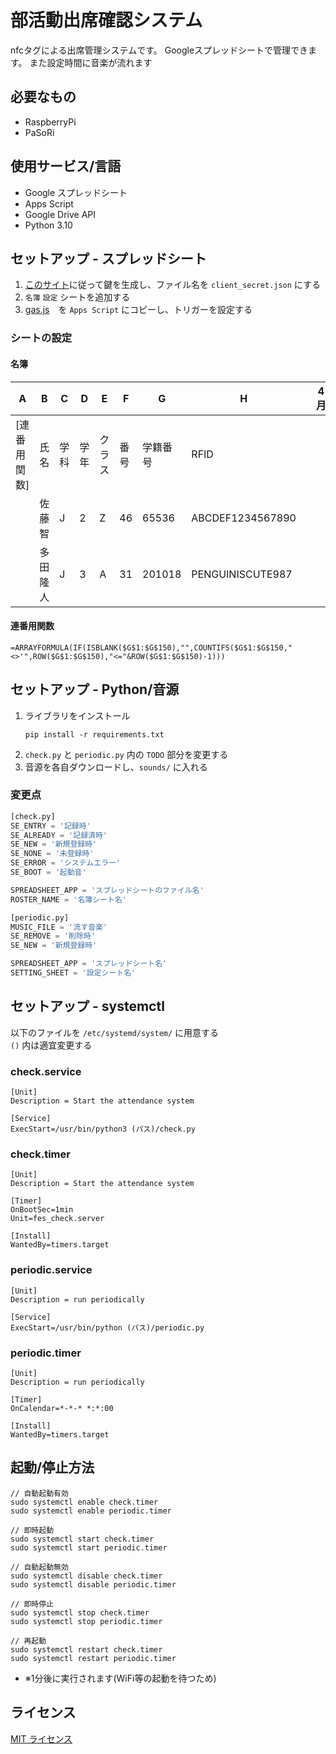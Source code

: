 # 部活動出席確認システム
nfcタグによる出席管理システムです。
Googleスプレッドシートで管理できます。
また設定時間に音楽が流れます

## 必要なもの
- RaspberryPi
- PaSoRi

## 使用サービス/言語
- Google スプレッドシート
- Apps Script
- Google Drive API
- Python 3.10

## セットアップ - スプレッドシート
1. [このサイト](https://www.twilio.com/blog/an-easy-way-to-read-and-write-to-a-google-spreadsheet-in-python-jp)に従って鍵を生成し、ファイル名を `client_secret.json` にする
2.  `名簿` `設定` シートを追加する
3. [gas.js](./gas.js)　を `Apps Script` にコピーし、トリガーを設定する

### シートの設定
#### 名簿
| A          | B        | C   | D   | E     | F    | G      | H                 |   | 4月 | 5月 | ... | 3月 | 計 | | 音楽 |
|------------|----------|-----|-----|-------|------|--------|-------------------|---|-----|----|-----|-----|---|-|------|
| [連番用関数] | 氏名     | 学科 | 学年 | クラス | 番号  | 学籍番号 | RFID             |   |      |    |     |    |   | | 16:50 |
|            | 佐藤 智   | J   | 2   | Z     |  46  | 65536  | ABCDEF1234567890  |   |     |    |      |    |   | | 17:50 |
|            | 多田 隆人 | J   | 3   | A     |  31  | 201018  | PENGUINISCUTE987 |   |      |    |     |     |   | |      |
   

#### 連番用関数
```
=ARRAYFORMULA(IF(ISBLANK($G$1:$G$150),"",COUNTIFS($G$1:$G$150,"<>'",ROW($G$1:$G$150),"<="&ROW($G$1:$G$150)-1)))
```

## セットアップ - Python/音源
1. ライブラリをインストール
   ```shell
   pip install -r requirements.txt
   ```
2. `check.py` と `periodic.py` 内の `TODO` 部分を変更する
3. 音源を各自ダウンロードし、`sounds/` に入れる

### 変更点
```python
[check.py]
SE_ENTRY = '記録時'
SE_ALREADY = '記録済時'
SE_NEW = '新規登録時'
SE_NONE = '未登録時'
SE_ERROR = 'システムエラー'
SE_BOOT = '起動音'

SPREADSHEET_APP = 'スプレッドシートのファイル名'
ROSTER_NAME = '名簿シート名'
```

```python
[periodic.py]
MUSIC_FILE = '流す音楽'
SE_REMOVE = '削除時'
SE_NEW = '新規登録時'

SPREADSHEET_APP = 'スプレッドシート名'
SETTING_SHEET = '設定シート名'

```


## セットアップ - systemctl
以下のファイルを `/etc/systemd/system/` に用意する  
`()` 内は適宜変更する

### check.service
```shell
[Unit]
Description = Start the attendance system

[Service]
ExecStart=/usr/bin/python3 (パス)/check.py
```

### check.timer
```shell
[Unit]
Description = Start the attendance system

[Timer]
OnBootSec=1min
Unit=fes_check.server

[Install]
WantedBy=timers.target
```

### periodic.service
```shell
[Unit]
Description = run periodically

[Service]
ExecStart=/usr/bin/python (パス)/periodic.py
```

### periodic.timer
```shell
[Unit]
Description = run periodically

[Timer]
OnCalendar=*-*-* *:*:00

[Install]
WantedBy=timers.target
```

## 起動/停止方法
```shell
// 自動起動有効
sudo systemctl enable check.timer
sudo systemctl enable periodic.timer

// 即時起動
sudo systemctl start check.timer
sudo systemctl start periodic.timer

// 自動起動無効
sudo systemctl disable check.timer
sudo systemctl disable periodic.timer

// 即時停止
sudo systemctl stop check.timer
sudo systemctl stop periodic.timer

// 再起動
sudo systemctl restart check.timer
sudo systemctl restart periodic.timer
```
- ※1分後に実行されます(WiFi等の起動を待つため)


## ライセンス
[MIT ライセンス](/LICENSE)
